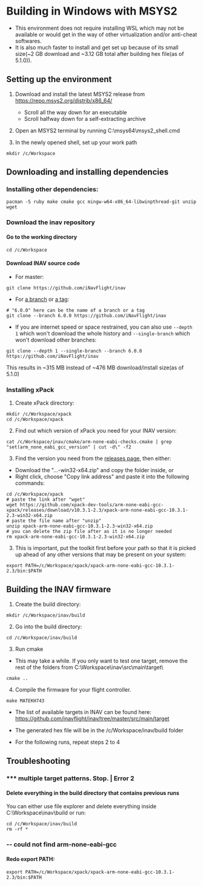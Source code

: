 # Building in Windows with MSYS2
- This environment does not require installing WSL which may not be available or would get in the way of other virtualization and/or anti-cheat softwares. 
- It is also much faster to install and get set up because of its small size(~2 GB download and ~3.12 GB total after building hex file(as of 5.1.0)).

## Setting up the environment

1. Download and install the latest MSYS2 release from https://repo.msys2.org/distrib/x86_64/
    - Scroll all the way down for an executable
    - Scroll halfway down for a self-extracting archive

1. Open an MSYS2 terminal by running C:\msys64\msys2_shell.cmd

1. In the newly opened shell, set up your work path
```
mkdir /c/Workspace
```

## Downloading and installing dependencies

### Installing other dependencies:
```
pacman -S ruby make cmake gcc mingw-w64-x86_64-libwinpthread-git unzip wget
```
### Download the inav repository
#### Go to the working directory
```
cd /c/Workspace
```
#### Download INAV source code
- For master:
```
git clone https://github.com/iNavFlight/inav
```
- For [a branch](https://github.com/iNavFlight/inav/branches) or [a tag](https://github.com/iNavFlight/inav/tags): 
```
# "6.0.0" here can be the name of a branch or a tag 
git clone --branch 6.0.0 https://github.com/iNavFlight/inav
```
- If you are internet speed or space restrained, you can also use `--depth 1` which won't download the whole history and `--single-branch` which won't download other branches:
```
git clone --depth 1 --single-branch --branch 6.0.0 https://github.com/iNavFlight/inav
```
This results in ~315 MB instead of ~476 MB download/install size(as of 5.1.0)

### Installing xPack 
1. Create xPack directory:
```
mkdir /c/Workspace/xpack
cd /c/Workspace/xpack
```
2. Find out which version of xPack you need for your INAV version:
```
cat /c/Workspace/inav/cmake/arm-none-eabi-checks.cmake | grep "set(arm_none_eabi_gcc_version" | cut -d\" -f2
```
3. Find the version you need from the [releases page](https://github.com/xpack-dev-tools/arm-none-eabi-gcc-xpack/releases/), then either:
- Download the "...-win32-x64.zip" and copy the folder inside, or
- Right click, choose "Copy link address" and paste it into the following commands:
```
cd /c/Workspace/xpack
# paste the link after "wget"
wget https://github.com/xpack-dev-tools/arm-none-eabi-gcc-xpack/releases/download/v10.3.1-2.3/xpack-arm-none-eabi-gcc-10.3.1-2.3-win32-x64.zip
# paste the file name after "unzip"
unzip xpack-arm-none-eabi-gcc-10.3.1-2.3-win32-x64.zip
# you can delete the zip file after as it is no longer needed
rm xpack-arm-none-eabi-gcc-10.3.1-2.3-win32-x64.zip
```
3. This is important, put the toolkit first before your path so that it is picked up ahead of any other versions that may be present on your system:
```
export PATH=/c/Workspace/xpack/xpack-arm-none-eabi-gcc-10.3.1-2.3/bin:$PATH
```

## Building the INAV firmware
1. Create the build directory:
```
mkdir /c/Workspace/inav/build
```
2. Go into the build directory:
```
cd /c/Workspace/inav/build
```
3. Run cmake
- This may take a while. If you only want to test one target, remove the rest of the folders from C:\Workspace\inav\src\main\target\
```
cmake ..
```
4. Compile the firmware for your flight controller.
```
make MATEKH743
```
- The list of available targets in INAV can be found here: https://github.com/inavflight/inav/tree/master/src/main/target

- The generated hex file will be in the /c/Workspace/inav/build folder

- For the following runs, repeat steps 2 to 4

## Troubleshooting

### *** multiple target patterns.  Stop. | Error 2
#### Delete everything in the build directory that contains previous runs
You can either use file explorer and delete everything inside C:\Workspace\inav\build
or run:
```
cd /c/Workspace/inav/build
rm -rf *
```
### -- could not find arm-none-eabi-gcc
#### Redo export PATH:
```
export PATH=/c/Workspace/xpack/xpack-arm-none-eabi-gcc-10.3.1-2.3/bin:$PATH
```
